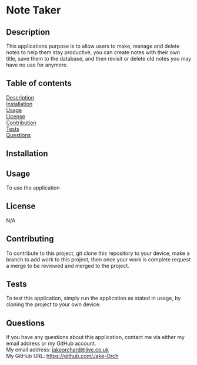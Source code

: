 # Note Taker   
 
## Description  
This applications purpose is to allow users to make, manage and delete notes to help them stay productive, you can create notes with their own title, save them to the database, and then revisit or delete old notes you may have no use for anymore.  
## Table of contents
[Description](#description)  
[Installation](#installation)  
[Usage](#usage)  
[License](#license)  
[Contribution](#contribution)  
[Tests](#tests)  
[Questions](#questions)  
## Installation  
  
## Usage  
To use the application
## License  
N/A
## Contributing  
To contribute to this project, git clone this repository to your device, make a branch to add work to this project, then once your work is complete request a merge to be reviewed and merged to the project.
## Tests  
To test this application, simply run the application as stated in usage, by cloning the project to your own device.   
## Questions  
If you have any questions about this application, contact me via either my email address or my GitHub account.  
My email address: jakeorchard@live.co.uk  
My GitHub URL: https://github.com/Jake-Orch